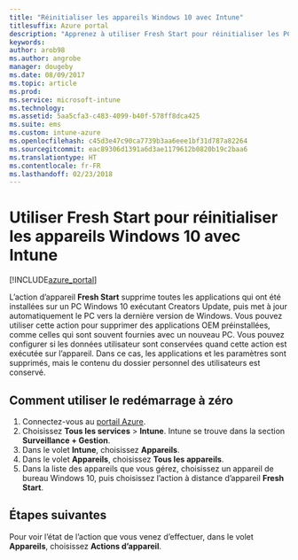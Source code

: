 ```yaml
---
title: "Réinitialiser les appareils Windows 10 avec Intune"
titlesuffix: Azure portal
description: "Apprenez à utiliser Fresh Start pour réinitialiser les PC Windows 10 exécutant Intune."
keywords: 
author: arob98
ms.author: angrobe
manager: dougeby
ms.date: 08/09/2017
ms.topic: article
ms.prod: 
ms.service: microsoft-intune
ms.technology: 
ms.assetid: 5aa5cfa3-c483-4099-b40f-578ff8dca425
ms.suite: ems
ms.custom: intune-azure
ms.openlocfilehash: c45d3e47c90ca7739b3aa6eee1bf31d787a82264
ms.sourcegitcommit: eac89306d1391a6d3ae1179612b0820b19c2baa6
ms.translationtype: HT
ms.contentlocale: fr-FR
ms.lasthandoff: 02/23/2018
---
```

# <a name="use-fresh-start-to-reset-windows-10-devices-with-intune"></a>Utiliser Fresh Start pour réinitialiser les appareils Windows 10 avec Intune


[!INCLUDE[azure_portal](./includes/azure_portal.md)]

L’action d’appareil **Fresh Start** supprime toutes les applications qui ont été installées sur un PC Windows 10 exécutant Creators Update, puis met à jour automatiquement le PC vers la dernière version de Windows.
Vous pouvez utiliser cette action pour supprimer des applications OEM préinstallées, comme celles qui sont souvent fournies avec un nouveau PC. Vous pouvez configurer si les données utilisateur sont conservées quand cette action est exécutée sur l’appareil. Dans ce cas, les applications et les paramètres sont supprimés, mais le contenu du dossier personnel des utilisateurs est conservé.

## <a name="how-to-use-fresh-start"></a>Comment utiliser le redémarrage à zéro

1. Connectez-vous au [portail Azure](https://portal.azure.com).
2. Choisissez **Tous les services** > **Intune**. Intune se trouve dans la section **Surveillance + Gestion**.
3. Dans le volet **Intune**, choisissez **Appareils**.
4. Dans le volet **Appareils**, choisissez **Tous les appareils**.
5. Dans la liste des appareils que vous gérez, choisissez un appareil de bureau Windows 10, puis choisissez l’action à distance d’appareil **Fresh Start**.

## <a name="next-steps"></a>Étapes suivantes

Pour voir l’état de l’action que vous venez d’effectuer, dans le volet **Appareils**, choisissez **Actions d’appareil**.

